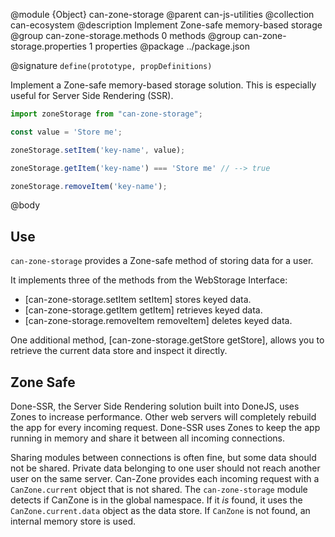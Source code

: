 @module {Object} can-zone-storage
@parent can-js-utilities
@collection can-ecosystem
@description Implement Zone-safe memory-based storage
@group can-zone-storage.methods 0 methods
@group can-zone-storage.properties 1 properties
@package ../package.json

@signature `define(prototype, propDefinitions)`

Implement a Zone-safe memory-based storage solution.  This is especially useful for Server Side Rendering (SSR).

```js
import zoneStorage from "can-zone-storage";

const value = 'Store me';

zoneStorage.setItem('key-name', value);

zoneStorage.getItem('key-name') === 'Store me' // --> true

zoneStorage.removeItem('key-name');
```

@body

## Use

`can-zone-storage` provides a Zone-safe method of storing data for a user.

It implements three of the methods from the WebStorage Interface:
 - [can-zone-storage.setItem setItem] stores keyed data.
 - [can-zone-storage.getItem getItem] retrieves keyed data.
 - [can-zone-storage.removeItem removeItem] deletes keyed data.

One additional method, [can-zone-storage.getStore getStore], allows you to retrieve the current data store and inspect it directly.

## Zone Safe

Done-SSR, the Server Side Rendering solution built into DoneJS, uses Zones to increase performance.  Other web servers will completely rebuild the app for every incoming request.  Done-SSR uses Zones to keep the app running in memory and share it between all incoming connections.  

Sharing modules between connections is often fine, but some data should not be shared.  Private data belonging to one user should not reach another user on the same server.  Can-Zone provides each incoming request with a `CanZone.current` object that is not shared.  The `can-zone-storage` module detects if CanZone is in the global namespace.  If it *is* found, it uses the `CanZone.current.data` object as the data store.  If `CanZone` is not found, an internal memory store is used.